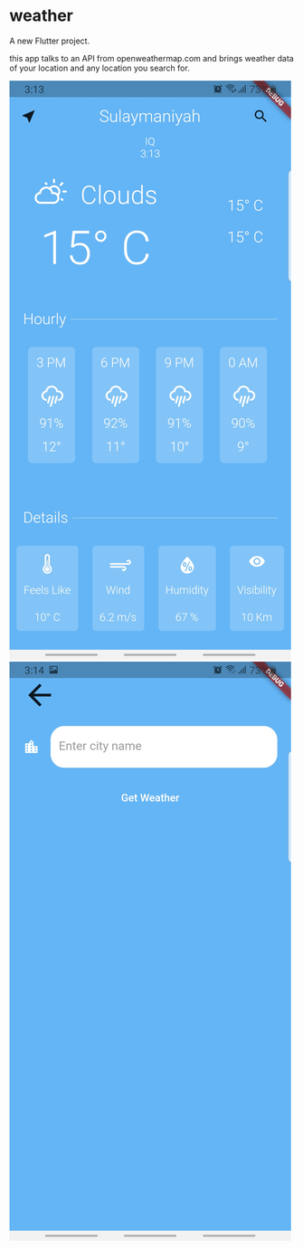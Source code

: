 # weather

A new Flutter project.

this app talks to an API from openweathermap.com and brings weather data of your location and any location you search for.

<img src="images/home.jpg">

<img src="images/search.jpg">